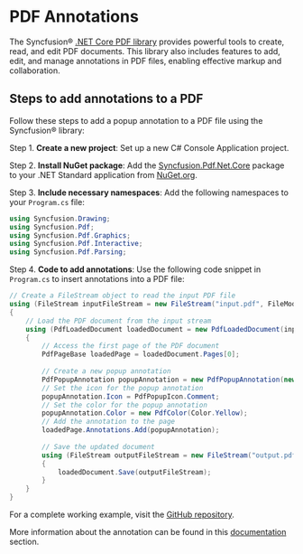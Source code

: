 # PDF Annotations

The Syncfusion&reg; [.NET Core PDF library](https://www.syncfusion.com/document-processing/pdf-framework/net-core/pdf-library) provides powerful tools to create, read, and edit PDF documents. This library also includes features to add, edit, and manage annotations in PDF files, enabling effective markup and collaboration.

## Steps to add annotations to a PDF

Follow these steps to add a popup annotation to a PDF file using the Syncfusion&reg; library:

Step 1. **Create a new project**: Set up a new C# Console Application project.

Step 2. **Install NuGet package**: Add the [Syncfusion.Pdf.Net.Core](https://www.nuget.org/packages/Syncfusion.Pdf.Net.Core/) package to your .NET Standard application from [NuGet.org](https://www.nuget.org/).

Step 3. **Include necessary namespaces**: Add the following namespaces to your `Program.cs` file:

   ```csharp
   using Syncfusion.Drawing;
   using Syncfusion.Pdf;
   using Syncfusion.Pdf.Graphics;
   using Syncfusion.Pdf.Interactive;
   using Syncfusion.Pdf.Parsing;
   ```

Step 4. **Code to add annotations**: Use the following code snippet in `Program.cs` to insert annotations into a PDF file:

   ```csharp
   // Create a FileStream object to read the input PDF file
   using (FileStream inputFileStream = new FileStream("input.pdf", FileMode.Open, FileAccess.Read))
   {
       // Load the PDF document from the input stream
       using (PdfLoadedDocument loadedDocument = new PdfLoadedDocument(inputFileStream))
       {
           // Access the first page of the PDF document
           PdfPageBase loadedPage = loadedDocument.Pages[0];
           
           // Create a new popup annotation
           PdfPopupAnnotation popupAnnotation = new PdfPopupAnnotation(new RectangleF(100, 100, 20, 20), "Comment");          
           // Set the icon for the popup annotation
           popupAnnotation.Icon = PdfPopupIcon.Comment;       
           // Set the color for the popup annotation
           popupAnnotation.Color = new PdfColor(Color.Yellow);     
           // Add the annotation to the page
           loadedPage.Annotations.Add(popupAnnotation);
           
           // Save the updated document
           using (FileStream outputFileStream = new FileStream("output.pdf", FileMode.Create, FileAccess.Write))
           {
               loadedDocument.Save(outputFileStream);
           }
       }
   }
   ```

For a complete working example, visit the [GitHub repository](https://github.com/SyncfusionExamples/PDF-Examples/tree/master/Annotation/Add-a-popup-annotation-to-an-existing-PDF-document/.NET).

More information about the annotation can be found in this [documentation](https://help.syncfusion.com/document-processing/pdf/pdf-library/net/working-with-annotations) section.